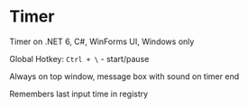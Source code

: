# Timer

Timer on .NET 6, C#, WinForms UI, Windows only

Global Hotkey: `Ctrl + \` - start/pause

Always on top window, message box with sound on timer end

Remembers last input time in registry
